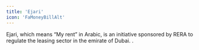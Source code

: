 ```yaml
---
title: 'Ejari'
icon: 'FaMoneyBillAlt'
---
```


Ejari, which means “My rent” in Arabic, is an initiative sponsored by RERA to regulate the leasing sector in the emirate of Dubai. .
